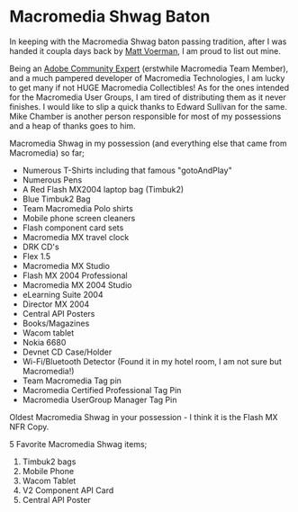 # Macromedia Shwag Baton

In keeping with the Macromedia Shwag baton passing tradition, after I was handed it coupla days back by [Matt Voerman](http://www.rocketboots.com.au/), I am proud to list out mine.

Being an [Adobe Community Expert](http://www.adobe.com/communities/experts/) (erstwhile Macromedia Team Member), and a much pampered developer of Macromedia Technologies, I am lucky to get many if not HUGE Macromedia Collectibles! As for the ones intended for the Macromedia User Groups, I am tired of distributing them as it never finishes. I would like to slip a quick thanks to Edward Sullivan for the same. Mike Chamber is another person responsible for most of my possessions and a heap of thanks goes to him.

Macromedia Shwag in my possession (and everything else that came from Macromedia) so far;

- Numerous T-Shirts including that famous "gotoAndPlay"
- Numerous Pens
- A Red Flash MX2004 laptop bag (Timbuk2)
- Blue Timbuk2 Bag
- Team Macromedia Polo shirts
- Mobile phone screen cleaners
- Flash component card sets
- Macromedia MX travel clock
- DRK CD's
- Flex 1.5
- Macromedia MX Studio
- Flash MX 2004 Professional
- Macromedia MX 2004 Studio
- eLearning Suite 2004
- Director MX 2004
- Central API Posters
- Books/Magazines
- Wacom tablet
- Nokia 6680
- Devnet CD Case/Holder
- Wi-Fi/Bluetooth Detector (Found it in my hotel room, I am not sure but Macromedia!)
- Team Macromedia Tag pin
- Macromedia Certified Professional Tag Pin
- Macromedia UserGroup Manager Tag Pin

Oldest Macromedia Shwag in your possession - I think it is the Flash MX NFR Copy.

5 Favorite Macromedia Shwag items;

1. Timbuk2 bags
1. Mobile Phone
1. Wacom Tablet
1. V2 Component API Card
1. Central API Poster
